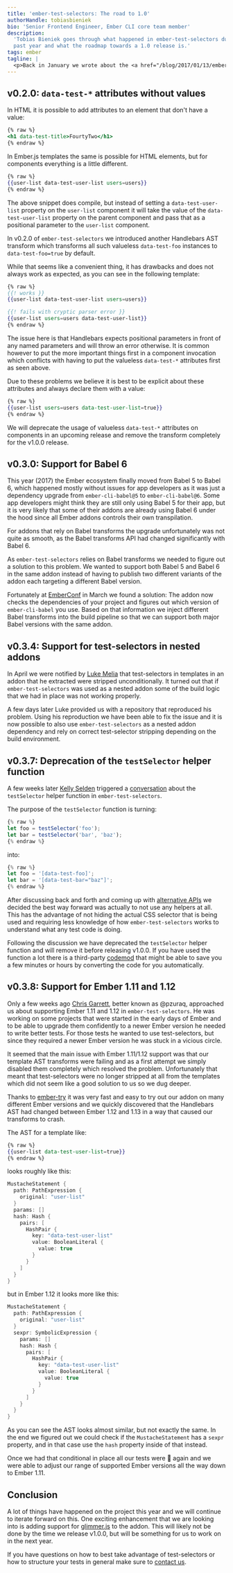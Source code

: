 ```yaml
---
title: 'ember-test-selectors: The road to 1.0'
authorHandle: tobiasbieniek
bio: 'Senior Frontend Engineer, Ember CLI core team member'
description:
  'Tobias Bieniek goes through what happened in ember-test-selectors during the
  past year and what the roadmap towards a 1.0 release is.'
tags: ember
tagline: |
  <p>Back in January we wrote about the <a href="/blog/2017/01/13/ember-test-selectors">latest changes</a> in <a href="https://github.com/simplabs/ember-test-selectors"><code>ember-test-selectors</code></a> and how we implemented them. Since then we adjusted a few things and this blog post should give you an idea what has happened so far and what else will happen before we feel comfortable promoting the addon to v1.0.0.</p>
---
```


## v0.2.0: `data-test-*` attributes without values

In HTML it is possible to add attributes to an element that don't have a value:

```handlebars
{% raw %}
<h1 data-test-title>FourtyTwo</h1>
{% endraw %}
```

In Ember.js templates the same is possible for HTML elements, but for components
everything is a little different.

```handlebars
{% raw %}
{{user-list data-test-user-list users=users}}
{% endraw %}
```

The above snippet does compile, but instead of setting a `data-test-user-list`
property on the `user-list` component it will take the value of the
`data-test-user-list` property on the parent component and pass that as a
positional parameter to the `user-list` component.

In v0.2.0 of `ember-test-selectors` we introduced another Handlebars AST
transform which transforms all such valueless `data-test-foo` instances to
`data-test-foo=true` by default.

While that seems like a convenient thing, it has drawbacks and does not always
work as expected, as you can see in the following template:

```handlebars
{% raw %}
{{! works }}
{{user-list data-test-user-list users=users}}

{{! fails with cryptic parser error }}
{{user-list users=users data-test-user-list}}
{% endraw %}
```

The issue here is that Handlebars expects positional parameters in front of any
named parameters and will throw an error otherwise. It is common however to put
the more important things first in a component invocation which conflicts with
having to put the valueless `data-test-*` attributes first as seen above.

Due to these problems we believe it is best to be explicit about these
attributes and always declare them with a value:

```handlebars
{% raw %}
{{user-list users=users data-test-user-list=true}}
{% endraw %}
```

We will deprecate the usage of valueless `data-test-*` attributes on components
in an upcoming release and remove the transform completely for the v1.0.0
release.

## v0.3.0: Support for Babel 6

This year (2017) the Ember ecosystem finally moved from Babel 5 to Babel 6,
which happened mostly without issues for app developers as it was just a
dependency upgrade from `ember-cli-babel@5` to `ember-cli-babel@6`. Some app
developers might think they are still only using Babel 5 for their app, but it
is very likely that some of their addons are already using Babel 6 under the
hood since all Ember addons controls their own transpilation.

For addons that rely on Babel transforms the upgrade unfortunately was not quite
as smooth, as the Babel transforms API had changed significantly with Babel 6.

As `ember-test-selectors` relies on Babel transforms we needed to figure out a
solution to this problem. We wanted to support both Babel 5 and Babel 6 in the
same addon instead of having to publish two different variants of the addon each
targeting a different Babel version.

Fortunately at [EmberConf](http://emberconf.com/) in March we found a solution:
The addon now checks the dependencies of your project and figures out which
version of `ember-cli-babel` you use. Based on that information we inject
different Babel transforms into the build pipeline so that we can support both
major Babel versions with the same addon.

## v0.3.4: Support for test-selectors in nested addons

In April we were notified by [Luke Melia](https://github.com/lukemelia) that
test-selectors in templates in an addon that he extracted were stripped
unconditionally. It turned out that if `ember-test-selectors` was used as a
nested addon some of the build logic that we had in place was not working
properly.

A few days later Luke provided us with a repository that reproduced his problem.
Using his reproduction we have been able to fix the issue and it is now possible
to also use `ember-test-selectors` as a nested addon dependency and rely on
correct test-selector stripping depending on the build environment.

## v0.3.7: Deprecation of the `testSelector` helper function

A few weeks later [Kelly Selden](https://github.com/kellyselden) triggered a
[conversation](https://github.com/simplabs/ember-test-selectors/issues/121)
about the `testSelector` helper function in `ember-test-selectors`.

The purpose of the `testSelector` function is turning:

```js
{% raw %}
let foo = testSelector('foo');
let bar = testSelector('bar', 'baz');
{% endraw %}
```

into:

```js
{% raw %}
let foo = '[data-test-foo]';
let bar = '[data-test-bar="baz"]';
{% endraw %}
```

After discussing back and forth and coming up with
[alternative APIs](https://github.com/simplabs/ember-test-selectors/pull/122) we
decided the best way forward was actually to not use any helpers at all. This
has the advantage of not hiding the actual CSS selector that is being used and
requiring less knowledge of how `ember-test-selectors` works to understand what
any test code is doing.

Following the discussion we have deprecated the `testSelector` helper function
and will remove it before releasing v1.0.0. If you have used the function a lot
there is a third-party
[codemod](https://github.com/lorcan/test-selectors-codemod) that might be able
to save you a few minutes or hours by converting the code for you automatically.

## v0.3.8: Support for Ember 1.11 and 1.12

Only a few weeks ago [Chris Garrett](https://github.com/pzuraq/), better known
as @pzuraq, approached us about supporting Ember 1.11 and 1.12 in
`ember-test-selectors`. He was working on some projects that were started in the
early days of Ember and to be able to upgrade them confidently to a newer Ember
version he needed to write better tests. For those tests he wanted to use
test-selectors, but since they required a newer Ember version he was stuck in a
vicious circle.

It seemed that the main issue with Ember 1.11/1.12 support was that our template
AST transforms were failing and as a first attempt we simply disabled them
completely which resolved the problem. Unfortunately that meant that
test-selectors were no longer stripped at all from the templates which did not
seem like a good solution to us so we dug deeper.

Thanks to [ember-try](https://github.com/ember-cli/ember-try) it was very fast
and easy to try out our addon on many different Ember versions and we quickly
discovered that the Handlebars AST had changed between Ember 1.12 and 1.13 in a
way that caused our transforms to crash.

The AST for a template like:

```handlebars
{% raw %}
{{user-list data-test-user-list=true}}
{% endraw %}
```

looks roughly like this:

```kotlin
MustacheStatement {
  path: PathExpression {
    original: "user-list"
  }
  params: []
  hash: Hash {
    pairs: [
      HashPair {
        key: "data-test-user-list"
        value: BooleanLiteral {
          value: true
        }
      }
    ]
  }
}
```

but in Ember 1.12 it looks more like this:

```kotlin
MustacheStatement {
  path: PathExpression {
    original: "user-list"
  }
  sexpr: SymbolicExpression {
    params: []
    hash: Hash {
      pairs: [
        HashPair {
          key: "data-test-user-list"
          value: BooleanLiteral {
            value: true
          }
        }
      ]
    }
  }
}
```

As you can see the AST looks almost similar, but not exactly the same. In the
end we figured out we could check if the `MustacheStatement` has a `sexpr`
property, and in that case use the `hash` property inside of that instead.

Once we had that conditional in place all our tests were 🍏 again and we were
able to adjust our range of supported Ember versions all the way down to Ember
1.11.

## Conclusion

A lot of things have happened on the project this year and we will continue to
iterate forward on this. One exciting enhancement that we are looking into is
adding support for [glimmer.js](https://glimmerjs.com/) to the addon. This will
likely not be done by the time we release v1.0.0, but will be something for us
to work on in the next year.

If you have questions on how to best take advantage of test-selectors or how to
structure your tests in general make sure to [contact us](/contact/).
